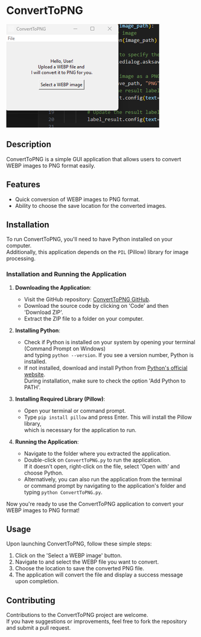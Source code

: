 # ConvertToPNG
<img src ="https://github.com/diligencefrozen/ConvertToPNG/blob/main/test(20240123).png?raw=true"><br/>
## Description
ConvertToPNG is a simple GUI application that allows users to convert WEBP images to PNG format easily. 

## Features
- Quick conversion of WEBP images to PNG format.
- Ability to choose the save location for the converted images.

## Installation
To run ConvertToPNG, you'll need to have Python installed on your computer. <br/>Additionally, this application depends on the `PIL` (Pillow) library for image processing.

### Installation and Running the Application

1. **Downloading the Application**:
   - Visit the GitHub repository: [ConvertToPNG GitHub](https://github.com/diligencefrozen/ConvertToPNG).
   - Download the source code by clicking on 'Code' and then 'Download ZIP'.
   - Extract the ZIP file to a folder on your computer.

2. **Installing Python**:
   - Check if Python is installed on your system by opening your terminal (Command Prompt on Windows) <br/>and typing `python --version`. If you see a version number, Python is installed.
   - If not installed, download and install Python from [Python's official website](https://www.python.org/). <br/>During installation, make sure to check the option 'Add Python to PATH'.

3. **Installing Required Library (Pillow)**:
   - Open your terminal or command prompt.
   - Type `pip install pillow` and press Enter. This will install the Pillow library, <br/>which is necessary for the application to run.

4. **Running the Application**:
   - Navigate to the folder where you extracted the application.
   - Double-click on `ConvertToPNG.py` to run the application. <br/>If it doesn't open, right-click on the file, select 'Open with' and choose Python.
   - Alternatively, you can also run the application from the terminal <br/>or command prompt by navigating to the application's folder and typing `python ConvertToPNG.py`.

Now you're ready to use the ConvertToPNG application to convert your WEBP images to PNG format!

## Usage
Upon launching ConvertToPNG, follow these simple steps:
1. Click on the 'Select a WEBP image' button.
2. Navigate to and select the WEBP file you want to convert.
3. Choose the location to save the converted PNG file.
4. The application will convert the file and display a success message upon completion.

## Contributing
Contributions to the ConvertToPNG project are welcome. <br/>If you have suggestions or improvements, feel free to fork the repository and submit a pull request.

